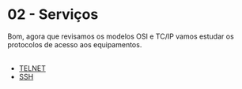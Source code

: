 # 02 - Serviços

Bom, agora que revisamos os modelos OSI e TC/IP vamos estudar os protocolos de acesso aos equipamentos. <br></br>

* [TELNET](telnet/README.md)
* [SSH](ssh/README.md)

